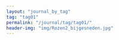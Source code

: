 ```yaml
---
layout: "journal_by_tag"
tag: "tag01"
permalink: "/journal/tag/tag01/"
header-img: "img/Rozen2_bijgesneden.jpg"
---
```

